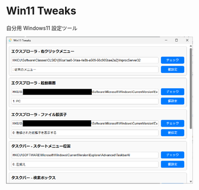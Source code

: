 # Win11 Tweaks

自分用 Windows11 設定ツール

![ui](https://raw.githubusercontent.com/niumlaque/i/refs/heads/master/i/ec98107f7683a0a47a66ca3c9216800f.png)
